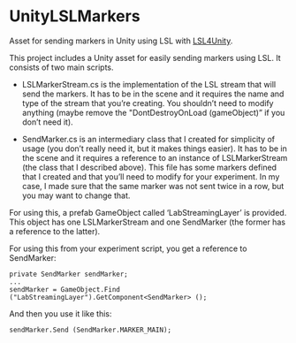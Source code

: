 # UnityLSLMarkers
Asset for sending markers in Unity using LSL with [LSL4Unity](https://github.com/xfleckx/LSL4Unity).

This project includes a Unity asset for easily sending markers using LSL. It consists of two main scripts.

* LSLMarkerStream.cs is the implementation of the LSL stream that will send the markers. It has to be in the scene and it requires the name and type of the stream that you’re creating. You shouldn’t need to modify anything (maybe remove the "DontDestroyOnLoad (gameObject)” if you don’t need it).

* SendMarker.cs is an intermediary class that I created for simplicity of usage (you don’t really need it, but it makes things easier). It has to be in the scene and it requires a reference to an instance of LSLMarkerStream (the class that I described above). This file has some markers defined that I created and that you’ll need to modify for your experiment. In my case, I made sure that the same marker was not sent twice in a row, but you may want to change that.

For using this, a prefab GameObject called ‘LabStreamingLayer’ is provided. This object has one LSLMarkerStream and one SendMarker (the former has a reference to the latter).

For using this from your experiment script, you get a reference to SendMarker:

    private SendMarker sendMarker;
    ... 
    sendMarker = GameObject.Find ("LabStreamingLayer").GetComponent<SendMarker> ();  

And then you use it like this:

    sendMarker.Send (SendMarker.MARKER_MAIN);
